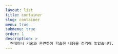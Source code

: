```yaml
---
layout: list
title: container
slug: container
menu: true
submenu: true
order: 1
description: >
  컨테이너 기술과 관련하여 학습한 내용을 정리해 놓았습니다. 
---
```

